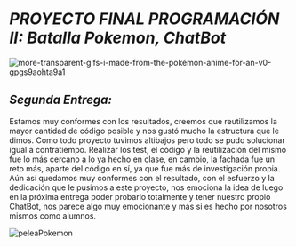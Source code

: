 # *PROYECTO FINAL PROGRAMACIÓN II: Batalla Pokemon, ChatBot*

![more-transparent-gifs-i-made-from-the-pokémon-anime-for-an-v0-gpgs9aohta9a1](https://github.com/user-attachments/assets/b6e53606-074b-45c3-b822-2acea6df7d0b)

## *Segunda Entrega:*
Estamos muy conformes con los resultados, creemos que reutilizamos la mayor cantidad de código posible y nos gustó mucho la estructura que le dimos. Como todo proyecto tuvimos altibajos pero todo se pudo solucionar igual a contratiempo. Realizar los test, el código y la reutilización del mismo fue lo más cercano a lo ya hecho en clase, en cambio, la fachada fue un reto más, aparte del código en sí, ya que fue más de investigación propia. Aún así quedamos muy conformes con el resultado, con el esfuerzo y la dedicación que le pusimos a este proyecto, nos emociona la idea de luego en la próxima entrega poder probarlo totalmente y tener nuestro propio ChatBot, nos parece algo muy emocionante y más si es hecho por nosotros mismos como alumnos.


![peleaPokemon](https://github.com/user-attachments/assets/727bd767-d3a7-4696-9e2c-03a6ebc2e564) 






